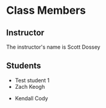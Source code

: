 # Class Members

## Instructor

The instructor's name is Scott Dossey

## Students

- Test student 1
- Zach Keogh
* Kendall Cody
